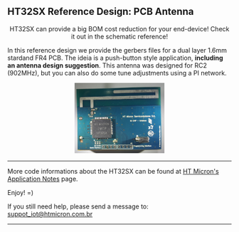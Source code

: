 ## HT32SX Reference Design: PCB Antenna
<div align="center">
HT32SX can provide a big BOM cost reduction for your end-device! Check it out in the schematic reference!
</div>

In this reference design we provide the gerbers files for a dual layer 1.6mm stardand FR4 PCB. The ideia is a push-button style application, **including an antenna design suggestion**. This antenna was designed for RC2 (902MHz), but you can also do some tune adjustments using a PI network.

<div align="center">
  <img src="pcb_antenna.jpg" width="40%">
</div>

---

More code informations about the HT32SX can be found at [HT Micron's Application Notes](https://htmicron.github.io/index.html) page.

Enjoy! =)

If you still need help, please send a message to: suppot_iot@htmicron.com.br 

---
